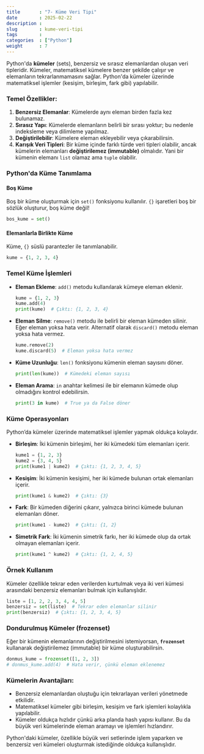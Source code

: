 ```yaml
---  
title       : "7- Küme Veri Tipi"
date        : 2025-02-22
description : 
slug        : kume-veri-tipi
tags        : 
categories  : ["Python"]
weight      : 7
---
```

Python'da **kümeler** (sets), benzersiz ve sırasız elemanlardan oluşan veri tipleridir. Kümeler, matematiksel kümelere benzer şekilde çalışır ve elemanların tekrarlanmamasını sağlar. Python'da kümeler üzerinde matematiksel işlemler (kesişim, birleşim, fark gibi) yapılabilir.

### Temel Özellikler:
1. **Benzersiz Elemanlar**: Kümelerde aynı eleman birden fazla kez bulunamaz.
2. **Sırasız Yapı**: Kümelerde elemanların belirli bir sırası yoktur; bu nedenle indeksleme veya dilimleme yapılmaz.
3. **Değiştirilebilir**: Kümelere eleman ekleyebilir veya çıkarabilirsin.
4. **Karışık Veri Tipleri**: Bir küme içinde farklı türde veri tipleri olabilir, ancak kümelerin elemanları **değiştirilemez (immutable)** olmalıdır. Yani bir kümenin elemanı `list` olamaz ama `tuple` olabilir.

### Python'da Küme Tanımlama

#### Boş Küme
Boş bir küme oluşturmak için `set()` fonksiyonu kullanılır. `{}` işaretleri boş bir sözlük oluşturur, boş küme değil!
```python
bos_kume = set()
```

#### Elemanlarla Birlikte Küme
Küme, `{}` süslü parantezler ile tanımlanabilir.
```python
kume = {1, 2, 3, 4}
```

### Temel Küme İşlemleri

- **Eleman Ekleme**: `add()` metodu kullanılarak kümeye eleman eklenir.
  ```python
  kume = {1, 2, 3}
  kume.add(4)
  print(kume)  # Çıktı: {1, 2, 3, 4}
  ```

- **Eleman Silme**: `remove()` metodu ile belirli bir eleman kümeden silinir. Eğer eleman yoksa hata verir. Alternatif olarak `discard()` metodu eleman yoksa hata vermez.
  ```python
  kume.remove(2)
  kume.discard(5)  # Eleman yoksa hata vermez
  ```

- **Küme Uzunluğu**: `len()` fonksiyonu kümenin eleman sayısını döner.
  ```python
  print(len(kume))  # Kümedeki eleman sayısı
  ```

- **Eleman Arama**: `in` anahtar kelimesi ile bir elemanın kümede olup olmadığını kontrol edebilirsin.
  ```python
  print(3 in kume)  # True ya da False döner
  ```

### Küme Operasyonları
Python’da kümeler üzerinde matematiksel işlemler yapmak oldukça kolaydır.

- **Birleşim**: İki kümenin birleşimi, her iki kümedeki tüm elemanları içerir.
  ```python
  kume1 = {1, 2, 3}
  kume2 = {3, 4, 5}
  print(kume1 | kume2)  # Çıktı: {1, 2, 3, 4, 5}
  ```

- **Kesişim**: İki kümenin kesişimi, her iki kümede bulunan ortak elemanları içerir.
  ```python
  print(kume1 & kume2)  # Çıktı: {3}
  ```

- **Fark**: Bir kümeden diğerini çıkarır, yalnızca birinci kümede bulunan elemanları döner.
  ```python
  print(kume1 - kume2)  # Çıktı: {1, 2}
  ```

- **Simetrik Fark**: İki kümenin simetrik farkı, her iki kümede olup da ortak olmayan elemanları içerir.
  ```python
  print(kume1 ^ kume2)  # Çıktı: {1, 2, 4, 5}
  ```

### Örnek Kullanım
Kümeler özellikle tekrar eden verilerden kurtulmak veya iki veri kümesi arasındaki benzersiz elemanları bulmak için kullanışlıdır.
```python
liste = [1, 2, 2, 3, 4, 4, 5]
benzersiz = set(liste)  # Tekrar eden elemanlar silinir
print(benzersiz)  # Çıktı: {1, 2, 3, 4, 5}
```

### Dondurulmuş Kümeler (frozenset)
Eğer bir kümenin elemanlarının değiştirilmesini istemiyorsan, **`frozenset`** kullanarak değiştirilemez (immutable) bir küme oluşturabilirsin.
```python
donmus_kume = frozenset([1, 2, 3])
# donmus_kume.add(4)  # Hata verir, çünkü eleman eklenemez
```

### Kümelerin Avantajları:
- Benzersiz elemanlardan oluştuğu için tekrarlayan verileri yönetmede etkilidir.
- Matematiksel kümeler gibi birleşim, kesişim ve fark işlemleri kolaylıkla yapılabilir.
- Kümeler oldukça hızlıdır çünkü arka planda hash yapısı kullanır. Bu da büyük veri kümelerinde eleman aramayı ve işlemleri hızlandırır.

Python'daki kümeler, özellikle büyük veri setlerinde işlem yaparken ve benzersiz veri kümeleri oluşturmak istediğinde oldukça kullanışlıdır.
